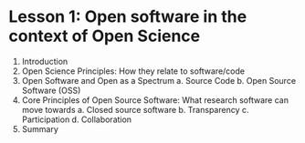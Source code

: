 # Lesson 1: Open software in the context of Open Science

1. Introduction
2. Open Science Principles: How they relate to software/code
3. Open Software and Open as a Spectrum
    a. Source Code
    b. Open Source Software (OSS)
4. Core Principles of Open Source Software: What research software can move towards
    a. Closed source software
    b. Transparency
    c. Participation
    d. Collaboration
5. Summary
